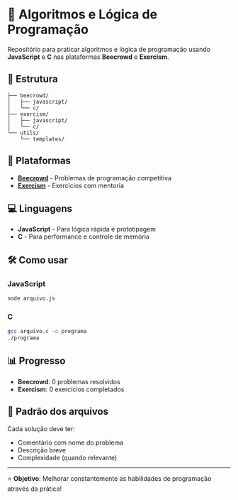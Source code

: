 # 🧠 Algoritmos e Lógica de Programação

Repositório para praticar algoritmos e lógica de programação usando **JavaScript** e **C** nas plataformas **Beecrowd** e **Exercism**.

## 📁 Estrutura

```
├── beecrowd/
│   ├── javascript/
│   └── c/
├── exercism/
│   ├── javascript/
│   └── c/
└── utils/
    └── templates/
```

## 🚀 Plataformas

- **[Beecrowd](https://www.beecrowd.com.br/)** - Problemas de programação competitiva
- **[Exercism](https://exercism.org/)** - Exercícios com mentoria

## 💻 Linguagens

- **JavaScript** - Para lógica rápida e prototipagem
- **C** - Para performance e controle de memória

## 🛠️ Como usar

### JavaScript
```bash
node arquivo.js
```

### C
```bash
gcc arquivo.c -o programa
./programa
```

## 📊 Progresso

- **Beecrowd**: 0 problemas resolvidos
- **Exercism**: 0 exercícios completados

## 📝 Padrão dos arquivos

Cada solução deve ter:
- Comentário com nome do problema
- Descrição breve
- Complexidade (quando relevante)

---

⭐ **Objetivo**: Melhorar constantemente as habilidades de programação através da prática!